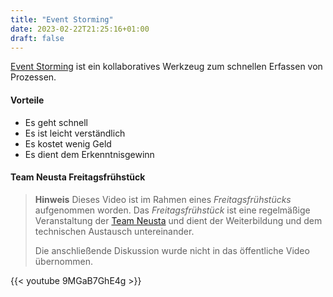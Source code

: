 ```yaml
---
title: "Event Storming"
date: 2023-02-22T21:25:16+01:00
draft: false
---
```


[Event Storming](https://www.eventstorming.com/) ist ein kollaboratives
Werkzeug zum schnellen Erfassen von Prozessen.

#### Vorteile

* Es geht schnell
* Es ist leicht verständlich
* Es kostet wenig Geld
* Es dient dem Erkenntnisgewinn

#### Team Neusta Freitagsfrühstück

> **Hinweis** Dieses Video ist im Rahmen eines _Freitagsfrühstücks_ aufgenommen worden.
> Das _Freitagsfrühstück_ ist eine regelmäßige Veranstaltung der
> [Team Neusta](https://www.team-neusta.de/) und dient der Weiterbildung
> und dem technischen Austausch untereinander.
>
> Die anschließende Diskussion wurde nicht in das öffentliche Video übernommen.

{{< youtube 9MGaB7GhE4g >}}